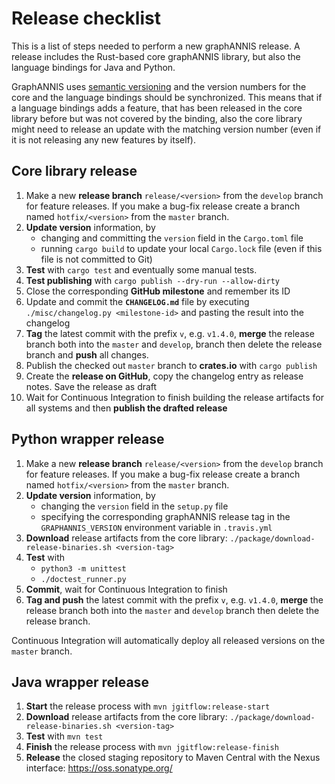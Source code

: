 # Release checklist

This is a list of steps needed to perform a new graphANNIS release.
A release includes the Rust-based core graphANNIS library, but also the
language bindings for Java and Python.

GraphANNIS uses [semantic versioning](https://semver.org/) and the version numbers for the core and the language bindings should be synchronized.
This means that if a language bindings adds a feature, that has been released in the core library before but was not covered by the binding, also the core library might need to release an update with the matching version number (even if it is not releasing any new features by itself).

## Core library release

1. Make a new **release branch** `release/<version>` from the `develop` branch for feature releases. If you make a bug-fix release create a branch named `hotfix/<version>` from the `master` branch.
2. **Update version** information, by 
   - changing and committing the `version` field in the `Cargo.toml` file
   - running `cargo build` to update your local `Cargo.lock` file (even if this file is not committed to Git)
3. **Test** with `cargo test` and eventually some manual tests.
4. **Test publishing** with `cargo publish --dry-run --allow-dirty`
5. Close the corresponding **GitHub milestone** and remember its ID
6. Update and commit the **`CHANGELOG.md`** file by executing `./misc/changelog.py <milestone-id>` and pasting the result into the changelog
7. **Tag** the latest commit with the prefix `v`, e.g. `v1.4.0`, **merge** the release branch both into the `master` and `develop`, branch then delete the release branch and **push** all changes.
9. Publish the checked out `master` branch to **crates.io** with `cargo publish`
10. Create the **release on GitHub**, copy the changelog entry as release notes. Save the release as draft
11. Wait for Continuous Integration to finish building the release artifacts for all systems and then **publish the drafted release**

## Python wrapper release

1. Make a new **release branch** `release/<version>` from the `develop` branch for feature releases. If you make a bug-fix release create a branch named `hotfix/<version>` from the `master` branch.
2. **Update version** information, by 
    - changing the `version` field in the `setup.py` file
    - specifying the corresponding graphANNIS release tag in the `GRAPHANNIS_VERSION` environment variable in `.travis.yml`
3. **Download** release artifacts from the core library: `./package/download-release-binaries.sh <version-tag>` 
4.  **Test** with 
    - `python3 -m unittest`
    - `./doctest_runner.py`
5. **Commit**, wait for Continuous Integration to finish
6. **Tag and push** the latest commit with the prefix `v`, e.g. `v1.4.0`, **merge** the release branch both into the `master` and `develop` branch then delete the release branch.

Continuous Integration will automatically deploy all released versions on the `master` branch.

## Java wrapper release

1. **Start** the release process with `mvn jgitflow:release-start`
2. **Download** release artifacts from the core library: `./package/download-release-binaries.sh <version-tag>`
3. **Test** with `mvn test`
4. **Finish** the release process with `mvn jgitflow:release-finish`
5. **Release** the closed staging repository to Maven Central with the Nexus interface: https://oss.sonatype.org/